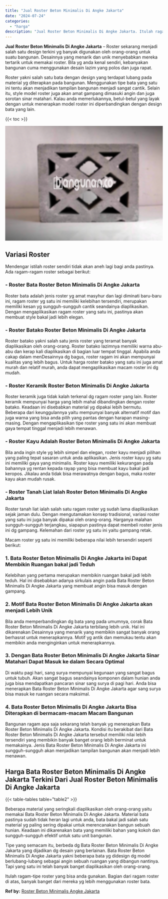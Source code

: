 ```yaml
---
title: "Jual Roster Beton Minimalis Di Angke Jakarta"
date: "2024-07-24"
categories: 
  - "harga"
description: "Jual Roster Beton Minimalis Di Angke Jakarta. Itulah ragam-tipe roster yang bisa anda gunakan. Bagian dari ragam roster di atas, banyak banget dari mereka yg..."
---
```


**Jual Roster Beton Minimalis Di Angke Jakarta** – Roster sekarang menjadi salah satu design terkini yg banyak digunakan oleh orang-orang untuk suatu bangunan. Desainnya yang menarik dan unik menyebabkan mereka tertarik untuk memakai roster. Bila yg anda kenal sendiri, kebanyakan bangunan cuma menggunakan desain lazim yang polos dan juga rapat.

Roster yakni salah satu bata dengan design yang terdapat lubang pada material yg diterapkan pada bangunan. Menggunakan tipe bata yang satu ini tentu akan menjadikan tampilan bangunan menjadi sangat cantik. Selain itu, style model roster juga akan amat gampang dimasuki angin dan juga sorotan sinar matahari. Kalau anda memerlukannya, betul-betul yang layak dengan untuk menerapkan model roster ini diperbandingkan dengan design bata yang lain.

{{< toc >}}

![Jual Roster Beton Minimalis Di Angke Jakarta](/images/bata-roster-minimalis-24.png)

## Variasi Roster

Mendengar istilah roster sendiri tidak akan aneh lagi bagi anda pastinya. Ada ragam-ragam roster sebagai berikut:

### \- Roster Bata Roster Beton Minimalis Di Angke Jakarta

Roster bata adalah jenis roster yg amat masyhur dan lagi diminati baru-baru ini, ragam roster yg satu ini memiliki kelebihan tersendiri, merupakan memiliki kesan yg sungguh-sungguh cantik seandainya diaplikasikan. Dengan mengaplikasikan ragam roster yang satu ini, pastinya akan membuat style bakal jadi lebih elegan.

### \- Roster Batako Roster Beton Minimalis Di Angke Jakarta

Roster batako yakni salah satu jenis roster yang teramat banyak diaplikasikan oleh orang-orang. Roster batako lazimnya memiliki warna abu-abu dan kerap kali diaplikasikan di bagian luar tempat tinggal. Apabila anda cakap dalam menDesainnya dg bagus, roster ragam ini akan mempunyai kualitas yang lebih bagus. Untuk harga roster batako yang satu ini juga amat murah dan relatif murah, anda dapat mengaplikasikan macam roster ini dg mudah.

### \- Roster Keramik Roster Beton Minimalis Di Angke Jakarta

Roster keramik juga tidak kalah terkenal dg ragam roster yang lain. Roster keramik mempunyai harga yang lebih mahal dibandingkan dengan roster batako. Keadaan ini disebabkan material yg dipakai lebih bermutu. Beberapa dari keunggulannya yaitu mempunyai banyak alternatif motif dan juga warna yang bisa anda pilih yang pantas dengan harapan masing-masing. Dengan mengaplikasikan tipe roster yang satu ini akan membuat gaya tempat tinggal menjadi lebih menawan.

### \- Roster Kayu Adalah Roster Beton Minimalis Di Angke Jakarta

Bila anda ingin style yg lebih simpel dan elegan, roster kayu menjadi pilihan yang paling tepat sasaran untuk anda aplikasikan. Jenis roster kayu yg satu ini memiliki gaya yang minimalis. Roster kayu memiliki kekurangan pada bahannya yg rentan kepada rayap yang bisa membuat kayu bakal jadi keropos. Jikalau anda tidak bisa merawatnya dengan bagus, maka roster kayu akan mudah rusak.

### \- Roster Tanah Liat Ialah Roster Beton Minimalis Di Angke Jakarta

Roster tanah liat ialah salah satu ragam roster yg sudah lama diaplikasikan sejak jaman dulu. Dengan mengutamakan konsep tradisional, variasi roster yang satu ini juga banyak dipakai oleh orang-orang. Harganya malahan sungguh-sungguh terjangkau, siapapun pastinya dapat membeli roster jenis ini dg gampang. Kelemahan dari roster yg satu ini yaitu gampang retak.

Macam roster yg satu ini memiliki beberapa nilai lebih tersendiri seperti berikut:

### 1\. Bata Roster Beton Minimalis Di Angke Jakarta ini Dapat Membikin Ruangan bakal jadi Teduh

Kelebihan yang pertama merupakan membikin ruangan bakal jadi lebih teduh. Hal ini disebabkan adanya sirkulais angin pada Bata Roster Beton Minimalis Di Angke Jakarta yang membuat angin bisa masuk dengan gampang.

### 2\. Motif Bata Roster Beton Minimalis Di Angke Jakarta akan menjadi Lebih Unik

Bila anda memperbandingkan dg bata yang pada umumnya, corak Bata Roster Beton Minimalis Di Angke Jakarta terbilang lebih unik. Hal ini dikarenakan Desainnya yang menarik yang membikin sangat banyak orang berhasrat untuk menerapkannya. Motif yg antik dan memukau tentu akan membikin anda menginginkan untuk menerapkannya.

### 3\. Dengan Bata Roster Beton Minimalis Di Angke Jakarta Sinar Matahari Dapat Masuk ke dalam Secara Optimal

Di waktu pagi hari, sang surya mempunyai kegunaan yang sangat bagus untuk tubuh. Akan sangat bagus seandainya komponen dalam hunian anda juga bisa mendapatkan pancaran sinar sang surya di pagi hari. Anda bisa menerapkan Bata Roster Beton Minimalis Di Angke Jakarta agar sang surya bisa masuk ke ruangan secara maksimal.

### 4\. Bata Roster Beton Minimalis Di Angke Jakarta Bisa Diterapkan di bermacam-macam Macam Bangunan

Bangunan ragam apa saja sekarang telah banyak yg menerapkan Bata Roster Beton Minimalis Di Angke Jakarta. Kondisi itu berakibat dari Bata Roster Beton Minimalis Di Angke Jakarta tersebut memiliki nilai lebih tersendiri yang membikin banyak banget orang lebih berminat untuk memakainya. Jenis Bata Roster Beton Minimalis Di Angke Jakarta ini sungguh-sungguh akan menjadikan tampilan bangunan akan menjadi lebih menawan.

## Harga Bata Roster Beton Minimalis Di Angke Jakarta Terkini Dari Jual Roster Beton Minimalis Di Angke Jakarta

{{< table-tables table="table2" >}}

Beberapa material yang seringkali diaplikasikan oleh orang-orang yaitu memakai Bata Roster Beton Minimalis Di Angke Jakarta. Material bata pastinya sudah tidak heran lagi untuk anda, bata bakal jadi salah satu material yg paling sering dipakai untuk merencanakan bangun sebuah hunian. Keadaan ini dikarenakan bata yang memiliki bahan yang kokoh dan sungguh-sungguh efektif untuk satu unit bangunan.

Tipe yang semacam itu, berbeda dg Bata Roster Beton Minimalis Di Angke Jakarta yang dijadikan dg desain yang berlainan. Bata Roster Beton Minimalis Di Angke Jakarta yakni beberapa bata yg didesign dg model berlubang-lubang sebagai angin sebuah ruangan yang dibangun nantinya. Tapi yang satu ini telah banyak banget diaplikasikan oleh orang-orang.

Itulah ragam-tipe roster yang bisa anda gunakan. Bagian dari ragam roster di atas, banyak banget dari mereka yg lebih menggunakan roster bata.

**Ref by:** [Roster Beton Minimalis Angke Jakarta](https://id.wikipedia.org/wiki/Roster)
